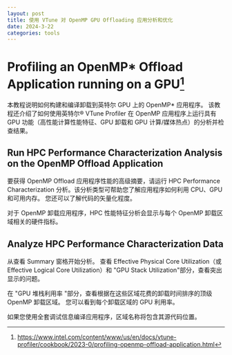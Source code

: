 ```yaml
---
layout: post
title: 使用 VTune 对 OpenMP GPU Offloading 应用分析和优化
date: 2024-3-22
categories: tools
---
```


# Profiling an OpenMP* Offload Application running on a GPU[^1]

[^1]: https://www.intel.com/content/www/us/en/docs/vtune-profiler/cookbook/2023-0/profiling-openmp-offload-application.html


本教程说明如何构建和编译卸载到英特尔 GPU 上的 OpenMP* 应用程序。 该教程还介绍了如何使用英特尔® VTune Profiler 在 OpenMP 应用程序上运行具有 GPU 功能（高性能计算性能特征、GPU 卸载和 GPU 计算/媒体热点）的分析并检查结果。

## Run HPC Performance Characterization Analysis on the OpenMP Offload Application

要获得 OpenMP Offload 应用程序性能的高级摘要，请运行 HPC Performance Characterization 分析。该分析类型可帮助您了解应用程序如何利用 CPU、GPU 和可用内存。 您还可以了解代码的矢量化程度。

对于 OpenMP 卸载应用程序，HPC 性能特征分析会显示与每个 OpenMP 卸载区域相关的硬件指标。

## Analyze HPC Performance Characterization Data

从查看 Summary 窗格开始分析。 查看 Effective Physical Core Utilization（或 Effective Logical Core Utilization）和 "GPU Stack Utilization"部分，查看突出显示的问题。

在 "GPU 堆栈利用率 "部分，查看根据在这些区域花费的卸载时间排序的顶级 OpenMP 卸载区域。 您可以看到每个卸载区域的 GPU 利用率。

如果您使用全套调试信息编译应用程序，区域名称将包含其源代码位置。



